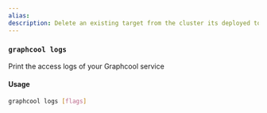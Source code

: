 ```yaml
---
alias:
description: Delete an existing target from the cluster its deployed to
---
```


### `graphcool logs`

Print the access logs of your Graphcool service

#### Usage

```sh
graphcool logs [flags]
```
